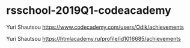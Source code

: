 # rsschool-2019Q1-codeacademy

Yuri Shautsou
https://www.codecademy.com/users/Odik/achievements

Yuri Shautsou
https://htmlacademy.ru/profile/id1016685/achievements